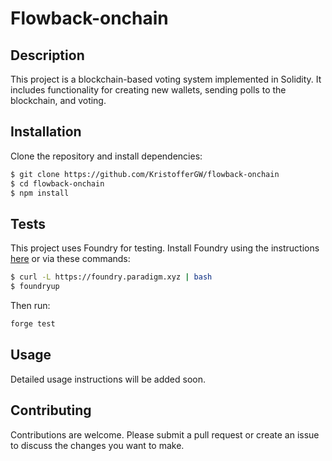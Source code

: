 # Flowback-onchain

## Description

This project is a blockchain-based voting system implemented in Solidity. It includes functionality for creating new wallets, sending polls to the blockchain, and voting.

## Installation

Clone the repository and install dependencies:

```sh
$ git clone https://github.com/KristofferGW/flowback-onchain 
$ cd flowback-onchain
$ npm install
```

## Tests

This project uses Foundry for testing. Install Foundry using the instructions [here](https://book.getfoundry.sh/getting-started/installation) or via these commands:

```sh
$ curl -L https://foundry.paradigm.xyz | bash
$ foundryup
```

Then run:

```sh
forge test
```

## Usage

Detailed usage instructions will be added soon.

## Contributing

Contributions are welcome. Please submit a pull request or create an issue to discuss the changes you want to make.

